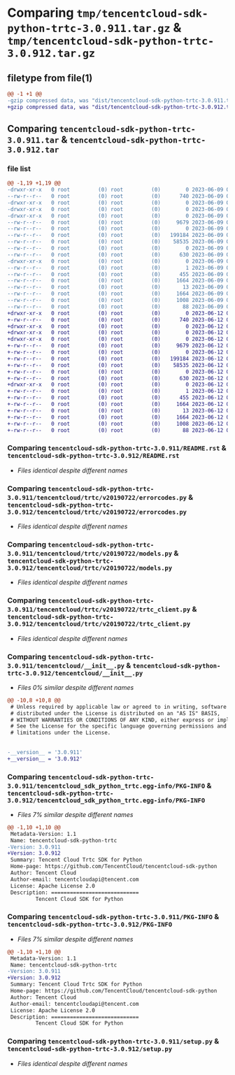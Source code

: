 # Comparing `tmp/tencentcloud-sdk-python-trtc-3.0.911.tar.gz` & `tmp/tencentcloud-sdk-python-trtc-3.0.912.tar.gz`

## filetype from file(1)

```diff
@@ -1 +1 @@
-gzip compressed data, was "dist/tencentcloud-sdk-python-trtc-3.0.911.tar", last modified: Fri Jun  9 02:30:37 2023, max compression
+gzip compressed data, was "dist/tencentcloud-sdk-python-trtc-3.0.912.tar", last modified: Mon Jun 12 03:15:17 2023, max compression
```

## Comparing `tencentcloud-sdk-python-trtc-3.0.911.tar` & `tencentcloud-sdk-python-trtc-3.0.912.tar`

### file list

```diff
@@ -1,19 +1,19 @@
-drwxr-xr-x   0 root         (0) root         (0)        0 2023-06-09 02:30:37.000000 tencentcloud-sdk-python-trtc-3.0.911/
--rw-r--r--   0 root         (0) root         (0)      740 2023-06-09 02:30:37.000000 tencentcloud-sdk-python-trtc-3.0.911/README.rst
-drwxr-xr-x   0 root         (0) root         (0)        0 2023-06-09 02:30:37.000000 tencentcloud-sdk-python-trtc-3.0.911/tencentcloud/
-drwxr-xr-x   0 root         (0) root         (0)        0 2023-06-09 02:30:37.000000 tencentcloud-sdk-python-trtc-3.0.911/tencentcloud/trtc/
-drwxr-xr-x   0 root         (0) root         (0)        0 2023-06-09 02:30:37.000000 tencentcloud-sdk-python-trtc-3.0.911/tencentcloud/trtc/v20190722/
--rw-r--r--   0 root         (0) root         (0)     9679 2023-06-09 02:30:37.000000 tencentcloud-sdk-python-trtc-3.0.911/tencentcloud/trtc/v20190722/errorcodes.py
--rw-r--r--   0 root         (0) root         (0)        0 2023-06-09 02:30:37.000000 tencentcloud-sdk-python-trtc-3.0.911/tencentcloud/trtc/v20190722/__init__.py
--rw-r--r--   0 root         (0) root         (0)   199184 2023-06-09 02:30:37.000000 tencentcloud-sdk-python-trtc-3.0.911/tencentcloud/trtc/v20190722/models.py
--rw-r--r--   0 root         (0) root         (0)    58535 2023-06-09 02:30:37.000000 tencentcloud-sdk-python-trtc-3.0.911/tencentcloud/trtc/v20190722/trtc_client.py
--rw-r--r--   0 root         (0) root         (0)        0 2023-06-09 02:30:37.000000 tencentcloud-sdk-python-trtc-3.0.911/tencentcloud/trtc/__init__.py
--rw-r--r--   0 root         (0) root         (0)      630 2023-06-09 02:30:37.000000 tencentcloud-sdk-python-trtc-3.0.911/tencentcloud/__init__.py
-drwxr-xr-x   0 root         (0) root         (0)        0 2023-06-09 02:30:37.000000 tencentcloud-sdk-python-trtc-3.0.911/tencentcloud_sdk_python_trtc.egg-info/
--rw-r--r--   0 root         (0) root         (0)        1 2023-06-09 02:30:37.000000 tencentcloud-sdk-python-trtc-3.0.911/tencentcloud_sdk_python_trtc.egg-info/dependency_links.txt
--rw-r--r--   0 root         (0) root         (0)      455 2023-06-09 02:30:37.000000 tencentcloud-sdk-python-trtc-3.0.911/tencentcloud_sdk_python_trtc.egg-info/SOURCES.txt
--rw-r--r--   0 root         (0) root         (0)     1664 2023-06-09 02:30:37.000000 tencentcloud-sdk-python-trtc-3.0.911/tencentcloud_sdk_python_trtc.egg-info/PKG-INFO
--rw-r--r--   0 root         (0) root         (0)       13 2023-06-09 02:30:37.000000 tencentcloud-sdk-python-trtc-3.0.911/tencentcloud_sdk_python_trtc.egg-info/top_level.txt
--rw-r--r--   0 root         (0) root         (0)     1664 2023-06-09 02:30:37.000000 tencentcloud-sdk-python-trtc-3.0.911/PKG-INFO
--rw-r--r--   0 root         (0) root         (0)     1008 2023-06-09 02:30:37.000000 tencentcloud-sdk-python-trtc-3.0.911/setup.py
--rw-r--r--   0 root         (0) root         (0)       88 2023-06-09 02:30:37.000000 tencentcloud-sdk-python-trtc-3.0.911/setup.cfg
+drwxr-xr-x   0 root         (0) root         (0)        0 2023-06-12 03:15:17.000000 tencentcloud-sdk-python-trtc-3.0.912/
+-rw-r--r--   0 root         (0) root         (0)      740 2023-06-12 03:15:17.000000 tencentcloud-sdk-python-trtc-3.0.912/README.rst
+drwxr-xr-x   0 root         (0) root         (0)        0 2023-06-12 03:15:17.000000 tencentcloud-sdk-python-trtc-3.0.912/tencentcloud/
+drwxr-xr-x   0 root         (0) root         (0)        0 2023-06-12 03:15:17.000000 tencentcloud-sdk-python-trtc-3.0.912/tencentcloud/trtc/
+drwxr-xr-x   0 root         (0) root         (0)        0 2023-06-12 03:15:17.000000 tencentcloud-sdk-python-trtc-3.0.912/tencentcloud/trtc/v20190722/
+-rw-r--r--   0 root         (0) root         (0)     9679 2023-06-12 03:15:17.000000 tencentcloud-sdk-python-trtc-3.0.912/tencentcloud/trtc/v20190722/errorcodes.py
+-rw-r--r--   0 root         (0) root         (0)        0 2023-06-12 03:15:17.000000 tencentcloud-sdk-python-trtc-3.0.912/tencentcloud/trtc/v20190722/__init__.py
+-rw-r--r--   0 root         (0) root         (0)   199184 2023-06-12 03:15:17.000000 tencentcloud-sdk-python-trtc-3.0.912/tencentcloud/trtc/v20190722/models.py
+-rw-r--r--   0 root         (0) root         (0)    58535 2023-06-12 03:15:17.000000 tencentcloud-sdk-python-trtc-3.0.912/tencentcloud/trtc/v20190722/trtc_client.py
+-rw-r--r--   0 root         (0) root         (0)        0 2023-06-12 03:15:17.000000 tencentcloud-sdk-python-trtc-3.0.912/tencentcloud/trtc/__init__.py
+-rw-r--r--   0 root         (0) root         (0)      630 2023-06-12 03:15:17.000000 tencentcloud-sdk-python-trtc-3.0.912/tencentcloud/__init__.py
+drwxr-xr-x   0 root         (0) root         (0)        0 2023-06-12 03:15:17.000000 tencentcloud-sdk-python-trtc-3.0.912/tencentcloud_sdk_python_trtc.egg-info/
+-rw-r--r--   0 root         (0) root         (0)        1 2023-06-12 03:15:17.000000 tencentcloud-sdk-python-trtc-3.0.912/tencentcloud_sdk_python_trtc.egg-info/dependency_links.txt
+-rw-r--r--   0 root         (0) root         (0)      455 2023-06-12 03:15:17.000000 tencentcloud-sdk-python-trtc-3.0.912/tencentcloud_sdk_python_trtc.egg-info/SOURCES.txt
+-rw-r--r--   0 root         (0) root         (0)     1664 2023-06-12 03:15:17.000000 tencentcloud-sdk-python-trtc-3.0.912/tencentcloud_sdk_python_trtc.egg-info/PKG-INFO
+-rw-r--r--   0 root         (0) root         (0)       13 2023-06-12 03:15:17.000000 tencentcloud-sdk-python-trtc-3.0.912/tencentcloud_sdk_python_trtc.egg-info/top_level.txt
+-rw-r--r--   0 root         (0) root         (0)     1664 2023-06-12 03:15:17.000000 tencentcloud-sdk-python-trtc-3.0.912/PKG-INFO
+-rw-r--r--   0 root         (0) root         (0)     1008 2023-06-12 03:15:17.000000 tencentcloud-sdk-python-trtc-3.0.912/setup.py
+-rw-r--r--   0 root         (0) root         (0)       88 2023-06-12 03:15:17.000000 tencentcloud-sdk-python-trtc-3.0.912/setup.cfg
```

### Comparing `tencentcloud-sdk-python-trtc-3.0.911/README.rst` & `tencentcloud-sdk-python-trtc-3.0.912/README.rst`

 * *Files identical despite different names*

### Comparing `tencentcloud-sdk-python-trtc-3.0.911/tencentcloud/trtc/v20190722/errorcodes.py` & `tencentcloud-sdk-python-trtc-3.0.912/tencentcloud/trtc/v20190722/errorcodes.py`

 * *Files identical despite different names*

### Comparing `tencentcloud-sdk-python-trtc-3.0.911/tencentcloud/trtc/v20190722/models.py` & `tencentcloud-sdk-python-trtc-3.0.912/tencentcloud/trtc/v20190722/models.py`

 * *Files identical despite different names*

### Comparing `tencentcloud-sdk-python-trtc-3.0.911/tencentcloud/trtc/v20190722/trtc_client.py` & `tencentcloud-sdk-python-trtc-3.0.912/tencentcloud/trtc/v20190722/trtc_client.py`

 * *Files identical despite different names*

### Comparing `tencentcloud-sdk-python-trtc-3.0.911/tencentcloud/__init__.py` & `tencentcloud-sdk-python-trtc-3.0.912/tencentcloud/__init__.py`

 * *Files 0% similar despite different names*

```diff
@@ -10,8 +10,8 @@
 # Unless required by applicable law or agreed to in writing, software
 # distributed under the License is distributed on an "AS IS" BASIS,
 # WITHOUT WARRANTIES OR CONDITIONS OF ANY KIND, either express or implied.
 # See the License for the specific language governing permissions and
 # limitations under the License.
 
 
-__version__ = '3.0.911'
+__version__ = '3.0.912'
```

### Comparing `tencentcloud-sdk-python-trtc-3.0.911/tencentcloud_sdk_python_trtc.egg-info/PKG-INFO` & `tencentcloud-sdk-python-trtc-3.0.912/tencentcloud_sdk_python_trtc.egg-info/PKG-INFO`

 * *Files 7% similar despite different names*

```diff
@@ -1,10 +1,10 @@
 Metadata-Version: 1.1
 Name: tencentcloud-sdk-python-trtc
-Version: 3.0.911
+Version: 3.0.912
 Summary: Tencent Cloud Trtc SDK for Python
 Home-page: https://github.com/TencentCloud/tencentcloud-sdk-python
 Author: Tencent Cloud
 Author-email: tencentcloudapi@tencent.com
 License: Apache License 2.0
 Description: ============================
         Tencent Cloud SDK for Python
```

### Comparing `tencentcloud-sdk-python-trtc-3.0.911/PKG-INFO` & `tencentcloud-sdk-python-trtc-3.0.912/PKG-INFO`

 * *Files 7% similar despite different names*

```diff
@@ -1,10 +1,10 @@
 Metadata-Version: 1.1
 Name: tencentcloud-sdk-python-trtc
-Version: 3.0.911
+Version: 3.0.912
 Summary: Tencent Cloud Trtc SDK for Python
 Home-page: https://github.com/TencentCloud/tencentcloud-sdk-python
 Author: Tencent Cloud
 Author-email: tencentcloudapi@tencent.com
 License: Apache License 2.0
 Description: ============================
         Tencent Cloud SDK for Python
```

### Comparing `tencentcloud-sdk-python-trtc-3.0.911/setup.py` & `tencentcloud-sdk-python-trtc-3.0.912/setup.py`

 * *Files identical despite different names*

